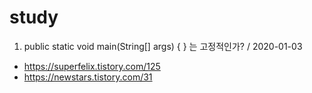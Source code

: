 # study

1. public static void main(String[] args) { } 는 고정적인가? / 2020-01-03
- https://superfelix.tistory.com/125
- https://newstars.tistory.com/31


